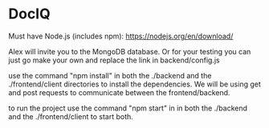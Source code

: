 # DocIQ

Must have Node.js (includes npm): https://nodejs.org/en/download/

Alex will invite you to the MongoDB database. Or for your testing you can just go make your own and replace the link in backend/config.js

use the command "npm install" in both the ./backend and the ./frontend/client directories to install the dependencies. We will be using get and post requests to communicate between the frontend/backend.

to run the project use the command "npm start" in in both the ./backend and the ./frontend/client to start both.


